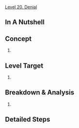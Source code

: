 [Level 20. Denial](https://ethernaut.openzeppelin.com/level/20)

## In A Nutshell

>

## Concept

1. 

## Level Target

1. 
## Breakdown & Analysis

1. 

## Detailed Steps

